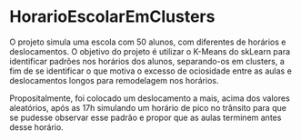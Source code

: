 # HorarioEscolarEmClusters
O projeto simula uma escola com 50 alunos, com diferentes de horários e deslocamentos. O objetivo do projeto é utilizar o K-Means do skLearn para identificar padrões nos horários dos alunos, separando-os em clusters, a fim de se identificar o que motiva o excesso de ociosidade entre as aulas e deslocamentos longos para remodelagem nos horários.

Propositalmente, foi colocado um deslocamento a mais, acima dos valores aleatórios, após as 17h simulando um horário de pico no trânsito para que se pudesse observar esse padrão e propor que as aulas terminem antes desse horário.
